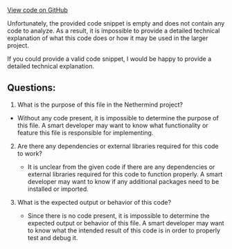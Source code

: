[View code on GitHub](https://github.com/NethermindEth/nethermind/src/Nethermind/Nethermind.Runner/Data/static-nodes.json)

Unfortunately, the provided code snippet is empty and does not contain any code to analyze. As a result, it is impossible to provide a detailed technical explanation of what this code does or how it may be used in the larger project. 

If you could provide a valid code snippet, I would be happy to provide a detailed technical explanation.
## Questions: 
 1. What is the purpose of this file in the Nethermind project?
   - Without any code present, it is impossible to determine the purpose of this file. A smart developer may want to know what functionality or feature this file is responsible for implementing.

2. Are there any dependencies or external libraries required for this code to work?
   - It is unclear from the given code if there are any dependencies or external libraries required for this code to function properly. A smart developer may want to know if any additional packages need to be installed or imported.

3. What is the expected output or behavior of this code?
   - Since there is no code present, it is impossible to determine the expected output or behavior of this file. A smart developer may want to know what the intended result of this code is in order to properly test and debug it.